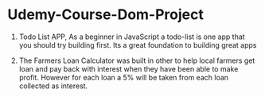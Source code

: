 # Udemy-Course-Dom-Project
1) Todo List APP, As a beginner in JavaScript a todo-list is one app that you should try building first. Its a great foundation to building great apps

2) The Farmers Loan Calculator was built in other to help local farmers get loan and pay back with interest when they have been able to make 
profit. However for each loan a 5% will be taken from each loan collected as interest.

